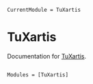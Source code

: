 ```@meta
CurrentModule = TuXartis
```

# TuXartis

Documentation for [TuXartis](https://github.com/fcdimitr/TuXartis.jl).

```@index
```

```@autodocs
Modules = [TuXartis]
```
